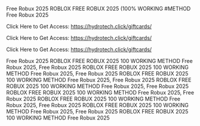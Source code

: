 Free Robux 2025 ROBLOX FREE ROBUX 2025 (100% WORKING #METHOD Free Robux 2025

Click Here to Get Access: https://hydrotech.click/giftcards/

Click Here to Get Access: https://hydrotech.click/giftcards/

Click Here to Get Access: https://hydrotech.click/giftcards/

Free Robux 2025 ROBLOX FREE ROBUX 2025 100 WORKING METHOD Free Robux 2025, Free Robux 2025 ROBLOX FREE ROBUX 2025 100 WORKING METHOD Free Robux 2025, Free Robux 2025 ROBLOX FREE ROBUX 2025 100 WORKING METHOD Free Robux 2025, Free Robux 2025 ROBLOX FREE ROBUX 2025 100 WORKING METHOD Free Robux 2025, Free Robux 2025 ROBLOX FREE ROBUX 2025 100 WORKING METHOD Free Robux 2025, Free Robux 2025 ROBLOX FREE ROBUX 2025 100 WORKING METHOD Free Robux 2025, Free Robux 2025 ROBLOX FREE ROBUX 2025 100 WORKING METHOD Free Robux 2025, Free Robux 2025 ROBLOX FREE ROBUX 2025 100 WORKING METHOD Free Robux 2025
